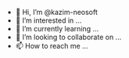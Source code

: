 - 👋 Hi, I’m @kazim-neosoft
- 👀 I’m interested in ...
- 🌱 I’m currently learning ...
- 💞️ I’m looking to collaborate on ...
- 📫 How to reach me ...

<!---
kazim-neosoft/kazim-neosoft is a ✨ special ✨ repository because its `README.md` (this file) appears on your GitHub profile.
You can click the Preview link to take a look at your changes.
--->
